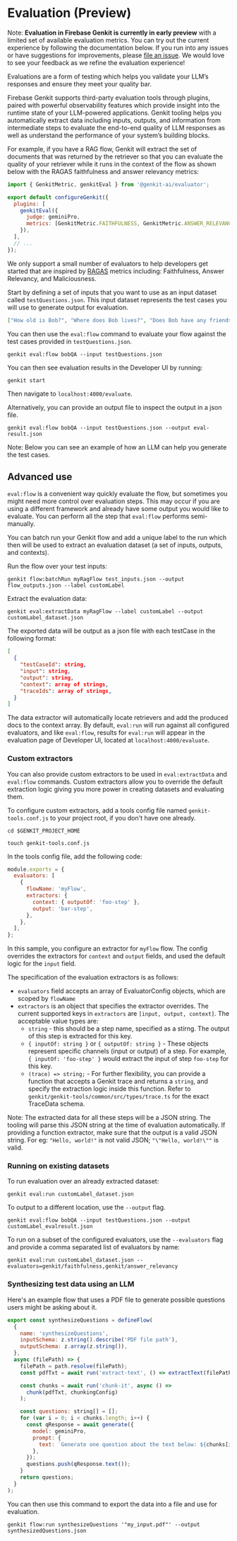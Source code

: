 # Evaluation (Preview)

Note: **Evaluation in Firebase Genkit is currently in early preview** with a limited set of available evaluation metrics. You can try out the current experience by following the documentation below. If you run into any issues or have suggestions for improvements, please [file an issue](http://github.com/google/genkit/issues). We would love to see your feedback as we refine the evaluation experience!

Evaluations are a form of testing which helps you validate your LLM’s responses and ensure they meet your quality bar.

Firebase Genkit supports third-party evaluation tools through plugins, paired with powerful observability features which provide insight into the runtime state
of your LLM-powered applications. Genkit tooling helps you automatically extract data including inputs, outputs, and information from intermediate steps to evaluate the end-to-end quality of LLM responses as well as understand the performance of your system’s building blocks.

For example, if you have a RAG flow, Genkit will extract the set
of documents that was returned by the retriever so that you can evaluate the
quality of your retriever while it runs in the context of the flow as shown below with the RAGAS faithfulness and answer relevancy metrics:

```js
import { GenkitMetric, genkitEval } from '@genkit-ai/evaluator';

export default configureGenkit({
  plugins: [
    genkitEval({
      judge: geminiPro,
      metrics: [GenkitMetric.FAITHFULNESS, GenkitMetric.ANSWER_RELEVANCY],
    }),
  ],
  // ...
});
```

We only support a small number of evaluators to help developers get started that are inspired by [RAGAS](https://docs.ragas.io/en/latest/index.html) metrics including: Faithfulness, Answer Relevancy, and Maliciousness.

Start by defining a set of inputs that you want to use as an input dataset called `testQuestions.json`. This input dataset represents the test cases you will use to generate output for evaluation.

```json
["How old is Bob?", "Where does Bob lives?", "Does Bob have any friends?"]
```

You can then use the `eval:flow` command to evaluate your flow against the test
cases provided in `testQuestions.json`.

```posix-terminal
genkit eval:flow bobQA --input testQuestions.json
```

You can then see evaluation results in the Developer UI by running:

```posix-terminal
genkit start
```

Then navigate to `localhost:4000/evaluate`.

Alternatively, you can provide an output file to inspect the output in a json file.

```posix-terminal
genkit eval:flow bobQA --input testQuestions.json --output eval-result.json
```

Note: Below you can see an example of how an LLM can help you generate the test
cases.

## Advanced use

`eval:flow` is a convenient way quickly evaluate the flow, but sometimes you
might need more control over evaluation steps. This may occur if you are using a different
framework and already have some output you would like to evaluate. You can perform all
the step that `eval:flow` performs semi-manually.

You can batch run your Genkit flow and add a unique label to the run which
then will be used to extract an evaluation dataset (a set of inputs, outputs, and contexts).

Run the flow over your test inputs:

```posix-terminal
genkit flow:batchRun myRagFlow test_inputs.json --output flow_outputs.json --label customLabel
```

Extract the evaluation data:

```posix-terminal
genkit eval:extractData myRagFlow --label customLabel --output customLabel_dataset.json
```

The exported data will be output as a json file with each testCase in the following format:

```json
[
  {
    "testCaseId": string,
    "input": string,
    "output": string,
    "context": array of strings,
    "traceIds": array of strings,
  }
]
```

The data extractor will automatically locate retrievers and add the produced docs to the context array. By default, `eval:run` will run against all configured evaluators, and like `eval:flow`, results for `eval:run` will appear in the evaluation page of Developer UI, located at `localhost:4000/evaluate`.

### Custom extractors

You can also provide custom extractors to be used in `eval:extractData` and `eval:flow` commands. Custom extractors allow you to override the default extraction logic giving you more power in creating datasets and evaluating them.

To configure custom extractors, add a tools config file named `genkit-tools.conf.js` to your project root, if you don't have one already.

```posix-terminal
cd $GENKIT_PROJECT_HOME

touch genkit-tools.conf.js
```

In the tools config file, add the following code:

```js
module.exports = {
  evaluators: [
    {
      flowName: 'myFlow',
      extractors: {
        context: { outputOf: 'foo-step' },
        output: 'bar-step',
      },
    },
  ],
};
```

In this sample, you configure an extractor for `myFlow` flow. The config overrides the extractors for `context` and `output` fields, and used the default logic for the `input` field.

The specification of the evaluation extractors is as follows:

- `evaluators` field accepts an array of EvaluatorConfig objects, which are scoped by `flowName`
- `extractors` is an object that specifies the extractor overrides. The current supported keys in `extractors` are `[input, output, context]`. The acceptable value types are:
  - `string` - this should be a step name, specified as a stirng. The output of this step is extracted for this key.
  - `{ inputOf: string }` or `{ outputOf: string }` - These objects represent specific channels (input or output) of a step. For example, `{ inputOf: 'foo-step' }` would extract the input of step `foo-step` for this key.
  - `(trace) => string;` - For further flexibility, you can provide a function that accepts a Genkit trace and returns a `string`, and specify the extraction logic inside this function. Refer to `genkit/genkit-tools/common/src/types/trace.ts` for the exact TraceData schema.

Note: The extracted data for all these steps will be a JSON string. The tooling will parse this JSON string at the time of evaluation automatically. If providing a function extractor, make sure that the output is a valid JSON string. For eg: `"Hello, world!"` is not valid JSON; `"\"Hello, world!\""` is valid.

### Running on existing datasets

To run evaluation over an already extracted dataset:

```posix-terminal
genkit eval:run customLabel_dataset.json
```

To output to a different location, use the `--output` flag.

```posix-terminal
genkit eval:flow bobQA --input testQuestions.json --output customLabel_evalresult.json
```

To run on a subset of the configured evaluators, use the `--evaluators` flag and provide a comma separated list of evaluators by name:

```posix-terminal
genkit eval:run customLabel_dataset.json --evaluators=genkit/faithfulness,genkit/answer_relevancy
```

### Synthesizing test data using an LLM

Here's an example flow that uses a PDF file to generate possible questions
users might be asking about it.

```js
export const synthesizeQuestions = defineFlow(
  {
    name: 'synthesizeQuestions',
    inputSchema: z.string().describe('PDF file path'),
    outputSchema: z.array(z.string()),
  },
  async (filePath) => {
    filePath = path.resolve(filePath);
    const pdfTxt = await run('extract-text', () => extractText(filePath));

    const chunks = await run('chunk-it', async () =>
      chunk(pdfTxt, chunkingConfig)
    );

    const questions: string[] = [];
    for (var i = 0; i < chunks.length; i++) {
      const qResponse = await generate({
        model: geminiPro,
        prompt: {
          text: `Generate one question about the text below: ${chunks[i]}`,
        },
      });
      questions.push(qResponse.text());
    }
    return questions;
  }
);
```

You can then use this command to export the data into a file and use for
evaluation.

```posix-terminal
genkit flow:run synthesizeQuestions '"my_input.pdf"' --output synthesizedQuestions.json
```
